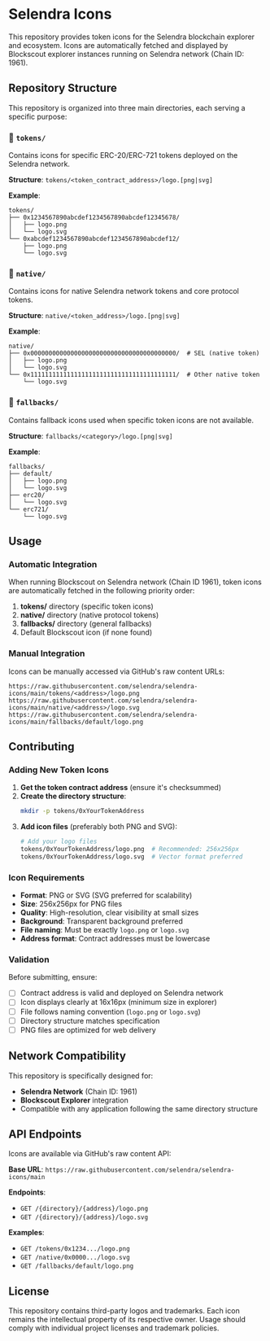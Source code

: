 # Selendra Icons

This repository provides token icons for the Selendra blockchain explorer and ecosystem. Icons are automatically fetched and displayed by Blockscout explorer instances running on Selendra network (Chain ID: 1961).

## Repository Structure

This repository is organized into three main directories, each serving a specific purpose:

### 📁 `tokens/`
Contains icons for specific ERC-20/ERC-721 tokens deployed on the Selendra network.

**Structure**: `tokens/<token_contract_address>/logo.[png|svg]`

**Example**:
```
tokens/
├── 0x1234567890abcdef1234567890abcdef12345678/
│   ├── logo.png
│   └── logo.svg
└── 0xabcdef1234567890abcdef1234567890abcdef12/
    ├── logo.png
    └── logo.svg
```

### 📁 `native/`
Contains icons for native Selendra network tokens and core protocol tokens.

**Structure**: `native/<token_address>/logo.[png|svg]`

**Example**:
```
native/
├── 0x0000000000000000000000000000000000000000/  # SEL (native token)
│   ├── logo.png
│   └── logo.svg
└── 0x1111111111111111111111111111111111111111/  # Other native token
    └── logo.svg
```

### 📁 `fallbacks/`
Contains fallback icons used when specific token icons are not available.

**Structure**: `fallbacks/<category>/logo.[png|svg]`

**Example**:
```
fallbacks/
├── default/
│   ├── logo.png
│   └── logo.svg
├── erc20/
│   └── logo.svg
└── erc721/
    └── logo.svg
```

## Usage

### Automatic Integration
When running Blockscout on Selendra network (Chain ID 1961), token icons are automatically fetched in the following priority order:

1. **tokens/** directory (specific token icons)
2. **native/** directory (native protocol tokens)  
3. **fallbacks/** directory (general fallbacks)
4. Default Blockscout icon (if none found)

### Manual Integration
Icons can be manually accessed via GitHub's raw content URLs:

```
https://raw.githubusercontent.com/selendra/selendra-icons/main/tokens/<address>/logo.png
https://raw.githubusercontent.com/selendra/selendra-icons/main/native/<address>/logo.svg
https://raw.githubusercontent.com/selendra/selendra-icons/main/fallbacks/default/logo.png
```

## Contributing

### Adding New Token Icons

1. **Get the token contract address** (ensure it's checksummed)
2. **Create the directory structure**:
   ```bash
   mkdir -p tokens/0xYourTokenAddress
   ```
3. **Add icon files** (preferably both PNG and SVG):
   ```bash
   # Add your logo files
   tokens/0xYourTokenAddress/logo.png  # Recommended: 256x256px
   tokens/0xYourTokenAddress/logo.svg  # Vector format preferred
   ```

### Icon Requirements

- **Format**: PNG or SVG (SVG preferred for scalability)
- **Size**: 256x256px for PNG files
- **Quality**: High-resolution, clear visibility at small sizes
- **Background**: Transparent background preferred
- **File naming**: Must be exactly `logo.png` or `logo.svg`
- **Address format**: Contract addresses must be lowercase

### Validation

Before submitting, ensure:
- [ ] Contract address is valid and deployed on Selendra network
- [ ] Icon displays clearly at 16x16px (minimum size in explorer)
- [ ] File follows naming convention (`logo.png` or `logo.svg`)
- [ ] Directory structure matches specification
- [ ] PNG files are optimized for web delivery

## Network Compatibility

This repository is specifically designed for:
- **Selendra Network** (Chain ID: 1961)
- **Blockscout Explorer** integration
- Compatible with any application following the same directory structure

## API Endpoints

Icons are available via GitHub's raw content API:

**Base URL**: `https://raw.githubusercontent.com/selendra/selendra-icons/main`

**Endpoints**:
- `GET /{directory}/{address}/logo.png`
- `GET /{directory}/{address}/logo.svg`

**Examples**:
- `GET /tokens/0x1234.../logo.png`
- `GET /native/0x0000.../logo.svg`
- `GET /fallbacks/default/logo.png`

## License

This repository contains third-party logos and trademarks. Each icon remains the intellectual property of its respective owner. Usage should comply with individual project licenses and trademark policies.